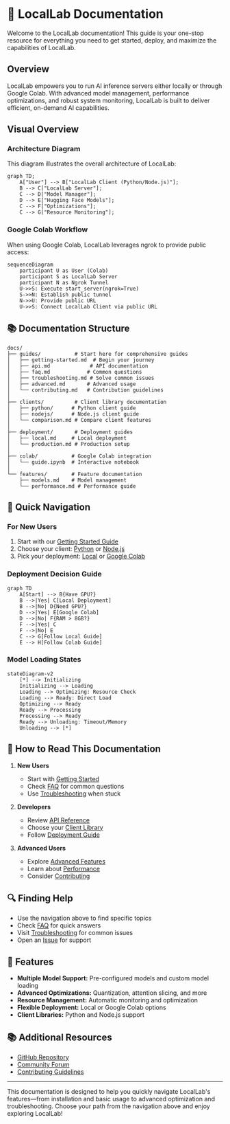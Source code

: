 # 🚀 LocalLab Documentation

Welcome to the LocalLab documentation! This guide is your one-stop resource for everything you need to get started, deploy, and maximize the capabilities of LocalLab.

## Overview

LocalLab empowers you to run AI inference servers either locally or through Google Colab. With advanced model management, performance optimizations, and robust system monitoring, LocalLab is built to deliver efficient, on-demand AI capabilities.

## Visual Overview

### Architecture Diagram

This diagram illustrates the overall architecture of LocalLab:

```mermaid
graph TD;
    A["User"] --> B["LocalLab Client (Python/Node.js)"];
    B --> C["LocalLab Server"];
    C --> D["Model Manager"];
    D --> E["Hugging Face Models"];
    C --> F["Optimizations"];
    C --> G["Resource Monitoring"];
```

### Google Colab Workflow

When using Google Colab, LocalLab leverages ngrok to provide public access:

```mermaid
sequenceDiagram
    participant U as User (Colab)
    participant S as LocalLab Server
    participant N as Ngrok Tunnel
    U->>S: Execute start_server(ngrok=True)
    S->>N: Establish public tunnel
    N->>U: Provide public URL
    U->>S: Connect LocalLab Client via public URL
```

## 📚 Documentation Structure

```
docs/
├── guides/           # Start here for comprehensive guides
│   ├── getting-started.md  # Begin your journey
│   ├── api.md             # API documentation
│   ├── faq.md            # Common questions
│   ├── troubleshooting.md # Solve common issues
│   ├── advanced.md       # Advanced usage
│   └── contributing.md   # Contribution guidelines
│
├── clients/          # Client library documentation
│   ├── python/      # Python client guide
│   ├── nodejs/      # Node.js client guide
│   └── comparison.md # Compare client features
│
├── deployment/       # Deployment guides
│   ├── local.md     # Local deployment
│   └── production.md # Production setup
│
├── colab/           # Google Colab integration
│   └── guide.ipynb  # Interactive notebook
│
└── features/        # Feature documentation
    ├── models.md    # Model management
    └── performance.md # Performance guide
```

## 🚀 Quick Navigation

### For New Users

1. Start with our [Getting Started Guide](./guides/getting-started.md)
2. Choose your client: [Python](./clients/python/README.md) or [Node.js](./clients/nodejs/README.md)
3. Pick your deployment: [Local](./deployment/local.md) or [Google Colab](./colab/README.md)

### Deployment Decision Guide

```mermaid
graph TD
    A[Start] --> B{Have GPU?}
    B -->|Yes| C[Local Deployment]
    B -->|No| D{Need GPU?}
    D -->|Yes| E[Google Colab]
    D -->|No| F{RAM > 8GB?}
    F -->|Yes| C
    F -->|No| E
    C --> G[Follow Local Guide]
    E --> H[Follow Colab Guide]
```

### Model Loading States

```mermaid
stateDiagram-v2
    [*] --> Initializing
    Initializing --> Loading
    Loading --> Optimizing: Resource Check
    Loading --> Ready: Direct Load
    Optimizing --> Ready
    Ready --> Processing
    Processing --> Ready
    Ready --> Unloading: Timeout/Memory
    Unloading --> [*]
```

## 📖 How to Read This Documentation

1. **New Users**

   - Start with [Getting Started](./guides/getting-started.md)
   - Check [FAQ](./guides/faq.md) for common questions
   - Use [Troubleshooting](./guides/troubleshooting.md) when stuck

2. **Developers**

   - Review [API Reference](./guides/api.md)
   - Choose your [Client Library](./clients/README.md)
   - Follow [Deployment Guide](./deployment/README.md)

3. **Advanced Users**
   - Explore [Advanced Features](./guides/advanced.md)
   - Learn about [Performance](./features/performance.md)
   - Consider [Contributing](./guides/contributing.md)

## 🔍 Finding Help

- Use the navigation above to find specific topics
- Check [FAQ](./guides/faq.md) for quick answers
- Visit [Troubleshooting](./guides/troubleshooting.md) for common issues
- Open an [Issue](https://github.com/Developer-Utkarsh/LocalLab/issues) for support

## 🌟 Features

- **Multiple Model Support:** Pre-configured models and custom model loading
- **Advanced Optimizations:** Quantization, attention slicing, and more
- **Resource Management:** Automatic monitoring and optimization
- **Flexible Deployment:** Local or Google Colab options
- **Client Libraries:** Python and Node.js support

## 📚 Additional Resources

- [GitHub Repository](https://github.com/Developer-Utkarsh/LocalLab)
- [Community Forum](https://github.com/Developer-Utkarsh/LocalLab/discussions)
- [Contributing Guidelines](./guides/contributing.md)

---

This documentation is designed to help you quickly navigate LocalLab's features—from installation and basic usage to advanced optimization and troubleshooting. Choose your path from the navigation above and enjoy exploring LocalLab!
